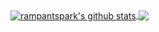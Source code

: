 <a href="https://github.com/rampantspark/github-readme-stats">
  <img align="center" src="https://github-readme-stats-rampant.vercel.app/api?username=rampantspark&hide_title=true&hide_rank=true&show_icons=true&include_all_commits=true&hide_border=true&card_width=400px&theme=transparent" alt="rampantspark's github stats"/>
</a>
<a href="https://github.com/rampantspark/github-readme-stats">
  <img align="center" src="https://github-readme-stats-rampant.vercel.app/api/top-langs/?username=rampantspark&layout=compact&hide_border=true&hide_title=true&langs_count=16&hide=css,html,asp.net,cmake&theme=transparent"/>
</a>

